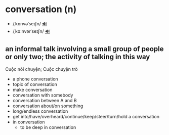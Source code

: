 # conversation (n)

- /ˌkɒnvəˈseɪʃn/ [🔊](https://www.oxfordlearnersdictionaries.com/media/english/uk_pron/x/xco/xconv/xconversation__gb_1.mp3)
- /ˌkɑːnvərˈseɪʃn/ [🔊](https://www.oxfordlearnersdictionaries.com/media/english/us_pron/x/xco/xconv/xconversation__us_1.mp3)

## an informal talk involving a small group of people or only two; the activity of talking in this way

Cuộc nói chuyện; Cuộc chuyện trò

- a phone conversation
- topic of conversation
- make conversation
- conversation with somebody
- conversation between A and B
- conversation about/on something
- long/endless conversation
- get into/have/overheard/continue/keep/steer/turn/hold a conversation
- in conversation
  - to be deep in conversation